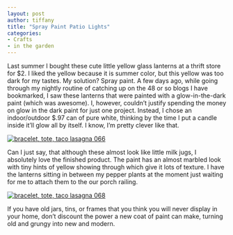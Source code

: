 ```yaml
---
layout: post
author: tiffany
title: "Spray Paint Patio Lights"
categories: 
- Crafts
- in the garden
---
```


Last summer I bought these cute little yellow glass lanterns at a thrift store for $2\. I liked the yellow because it is summer color, but this yellow was too dark for my tastes. My solution? Spray paint. A few days ago, while going through my nightly routine of catching up on the 48 or so blogs I have bookmarked, I saw these lanterns that were painted with a glow-in-the-dark paint (which was awesome). I, however, couldn’t justify spending the money on glow in the dark paint for just one project. Instead, I chose an indoor/outdoor $.97 can of pure white, thinking by the time I put a candle inside it’ll glow all by itself. I know, I’m pretty clever like that.

[![](jekyll_uploads/2011/06/bracelet-tote-taco-lasagna-066-575x381.jpg "bracelet, tote, taco lasagna 066")](http://www.sweetpeonies.com/2011/07/spray-paint-patio-lights/bracelet-tote-taco-lasagna-066/)

Can I just say, that although these almost look like little milk jugs, I absolutely love the finished product. The paint has an almost marbled look with tiny hints of yellow showing through which give it lots of texture. I have the lanterns sitting in between my pepper plants at the moment just waiting for me to attach them to the our porch railing.

[![](jekyll_uploads/2011/06/bracelet-tote-taco-lasagna-068-575x865.jpg "bracelet, tote, taco lasagna 068")](http://www.sweetpeonies.com/2011/07/spray-paint-patio-lights/bracelet-tote-taco-lasagna-068/)

If you have old jars, tins, or frames that you think you will never display in your home, don’t discount the power a new coat of paint can make, turning old and grungy into new and modern.